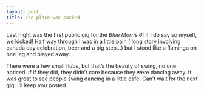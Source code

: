 ```yaml
---
layout: post
title: The place was packed!
---
```

Last night was the first public gig for the *Blue Morris 6*! If I do say so myself, we kicked! Half way 
through I was in a little pain ( long story involving canada day celebration, beer and a big step…) but I stood like a flamingo on one leg and played away.

There were a few small flubs, but that’s the beauty of swing, no one noticed. If if they did, they didn’t 
care because they were dancing away. It was great to see people swing dancing in a little cafe. Can’t wait 
for the next gig. I’ll keep you posted.
